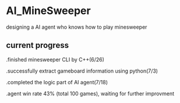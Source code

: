 # AI_MineSweeper
designing a AI agent who knows how to play minesweeper

current progress
-
.finished minesweeper CLI by C++(6/26)

.successfully extract gameboard information using python(7/3)

.completed the logic part of AI agent(7/18)

.agent win rate 43% (total 100 games), waiting for further improvment
